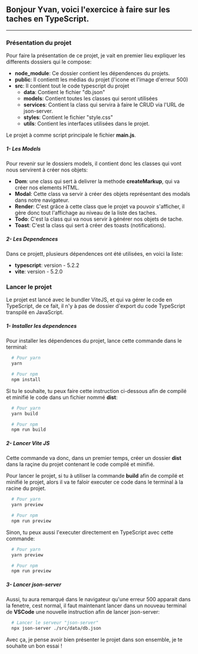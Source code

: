 ## Bonjour Yvan, voici l'exercice à faire sur les taches en TypeScript.
---

### Présentation du projet
Pour faire la présentation de ce projet, je vait en premier lieu expliquer les differents dossiers qui le compose:

- **node_module**:  Ce dossier contient les dépendences du projets.
- **public**:  Il contientt les médias du projet (l'icone et l'image d'erreur 500)
- **src**:  Il contient tout le code typescript du projet
  - **data**:  Contient le fichier "db.json"
  - **models**:  Contient toutes les classes qui seront utilisées
  - **services**:  Contient la class qui servira à faire le CRUD via l'URL de json-server.
  - **styles**:  Contient le fichier "style.css"
  - **utils**:  Contient les interfaces utilisées dans le projet.

Le projet à comme script principale le fichier **main.js**.

##### 1- Les Models
Pour revenir sur le dossiers models, il contient donc les classes qui vont nous servirent à créer nos objets:

- **Dom**: une class qui sert à delivrer la methode **createMarkup**, qui va créer nos elements HTML.
- **Modal**: Cette class va servir à créer des objets représentant des modals dans notre navigateur.
- **Render**: C'est grâce à cette class que le projet va pouvoir s'afficher, il gère donc tout l'affichage au niveau de la liste des taches.
- **Todo**: C'est la class qui va nous servir à générer nos objets de tache.
- **Toast**: C'est la class qui sert à créer des toasts (notifications).

##### 2- Les Dependences
Dans ce projett, plusieurs dépendences ont été utilisées, en voici la liste:


- **typescript**: version - 5.2.2
- **vite**: version - 5.2.0

### Lancer le projet
Le projet est lancé avec le bundler ViteJS, et qui va gérer le code en TypeScript, de ce fait, il n'y à pas de dossier d'export du code TypeScript transpilé en JavaScript.

##### 1- Installer les dependences
Pour installer les dépendences du projet, lance cette commande dans le terminal:

```bash
  # Pour yarn
  yarn

  # Pour npm
  npm install 
```

Si tu le souhaite, tu peux faire cette instruction ci-dessous afin de compilé et minifié le code dans un fichier nommé **dist**:

```bash
  # Pour yarn
  yarn build

  # Pour npm
  npm run build
```

##### 2- Lancer Vite JS
Cette commande va donc, dans un premier temps, créer un dossier **dist** dans la raçine du projet contenant le code compilé et minifié.

Pour lancer le projet, si tu à utiliser la commande **build** afin de compilé et minifié le projet, alors il va te faloir executer ce code dans le terminal à la racine du projet.

```bash
  # Pour yarn
  yarn preview

  # Pour npm
  npm run preview
```

Sinon, tu peux aussi l'executer directement  en TypeScript avec cette commande:

```bash
  # Pour yarn
  yarn preview

  # Pour npm
  npm run preview
```

##### 3- Lancer json-server
Aussi, tu aura remarqué dans le navigateur qu'une erreur 500 apparait dans la fenetre, cest normal, il faut maintenant lancer dans un nouveau terminal de **VSCode** une nouvelle instruction afin de lancer json-server:

``` bash
  # Lancer le serveur "json-server"
  npx json-server ./src/data/db.json
```

Avec ça, je pense avoir bien présenter le projet dans son ensemble, je te souhaite un bon essai !